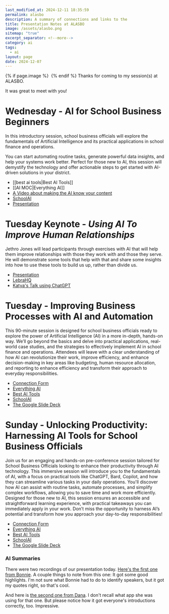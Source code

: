 ```yaml
---
last_modified_at: 2024-12-11 18:35:59
permalink: alasbo
description: A summary of connections and links to the
title: Presentation Notes at ALASBO
image: /assets/alasbo.png
sitemap: "true"
excerpt_separator: <!--more-->
category: ai
tags:
  - ai
layout: page
date: 2024-12-07
---
```



{% if page.image %} <img src="{{ page.image }}" alt=""> {% endif %}
Thanks for coming to my session(s) at ALASBO. 

It was great to meet with you!
# Wednesday - **AI for School Business Beginners**
In this introductory session, school business officials will explore the fundamentals of Artificial Intelligence and its practical applications in school finance and operations.

You can start automating routine tasks, generate powerful data insights, and help your systems work better. Perfect for those new to AI, this session will demystify the technology and offer actionable steps to get started with AI-driven solutions in your district.

- [[best ai tools|Best AI Tools]]
- [[AI MOC|Everything AI]]
- [A Video about making the AI know your content](https://youtu.be/Mo8xYoel2mw)
- [SchoolAI](https://app.schoolai.com/sign-up-invite?invitedBy=user_2TfkAQGPA5YbCR7KXBhRQ4S1Uyx)
- [Presentation](https://www.dropbox.com/s/fwo6ls4whzhdti7/2024-12-11-ALASBO%20AI%20for%20Beginners.pdf?dl=0) 

# Tuesday Keynote - _Using AI To Improve Human Relationships_
Jethro Jones will lead participants through exercises with AI that will help them improve relationships with those they work with and those they serve. He will demonstrate some tools that help with that and share some insights into how to use these tools to build us up, rather than divide us.
- [Presentation](https://www.dropbox.com/scl/fi/u65nyag66sjmlhke291xl/ALASBO-AI-Keynote.pdf?rlkey=5nk1wpdokk5yyv7gj067xqqqw&dl=0)
- [LebraHQ](https://lebrahq.com)
- [Katya's Talk using ChatGPT](https://chatgpt.com/share/60a9e11a-768c-4be5-9a01-7da5118d072f)

# Tuesday - **Improving Business Processes with AI and Automation**
This 90-minute session is designed for school business officials ready to explore the power of Artificial Intelligence (AI) in a more in-depth, hands-on way. We’ll go beyond the basics and delve into practical applications, real-world case studies, and the strategies to effectively implement AI in school finance and operations. Attendees will leave with a clear understanding of how AI can revolutionize their work, improve efficiency, and enhance decision-making in key areas like budgeting, human resource allocation, and reporting to enhance efficiency and transform their approach to everyday responsibilities.
- [Connection Form](https://forms.gle/SCMqLuKk8CrkPJHy6)
- [Everything AI](https://jethro.site/ai)
- [Best AI Tools](https://jethro.site/best-ai-tools)
- [SchoolAI](https://app.schoolai.com/sign-up-invite?invitedBy=user_2TfkAQGPA5YbCR7KXBhRQ4S1Uyx)
- [The Google Slide Deck](https://docs.google.com/presentation/d/1Z5F4k7PUjbqzjA08KdKv4_KxMQV-MIgCXfCM-fWmYgc/edit?usp=sharing)

# Sunday - Unlocking Productivity: Harnessing AI Tools for School Business Officials
Join us for an engaging and hands-on pre-conference session tailored for School Business Officials looking to enhance their productivity through AI technology. This immersive session will introduce you to the fundamentals of AI, with a focus on practical tools like ChatGPT, Bard, Copilot, and how they can streamline various tasks in your daily operations. You'll discover how AI can assist with routine tasks, automate processes, and simplify complex workflows, allowing you to save time and work more efficiently. Designed for those new to AI, this session ensures an accessible and straightforward learning experience, with practical takeaways you can immediately apply in your work. Don’t miss the opportunity to harness AI’s potential and transform how you approach your day-to-day responsibilities!

- [Connection Form](https://forms.gle/SCMqLuKk8CrkPJHy6)
- [Everything AI](https://jethro.site/ai)
- [Best AI Tools](https://jethro.site/best-ai-tools)
- [SchoolAI](https://app.schoolai.com/sign-up-invite?invitedBy=user_2TfkAQGPA5YbCR7KXBhRQ4S1Uyx)
- [The Google Slide Deck](https://docs.google.com/presentation/d/1Z5F4k7PUjbqzjA08KdKv4_KxMQV-MIgCXfCM-fWmYgc/edit?usp=sharing)

### AI Summaries
There were two recordings of our presentation today. [Here's the first one from Bonnie](https://www.dropbox.com/scl/fi/aoakgncda958ddkcj2dx4/12-08_Lecture_AI_in_Education_-_Integration_and_Problem_Solving.pdf?rlkey=cmwbbfi006e0q9uumhjxtnu7i&dl=0). A couple things to note from this one: It got some good highlights. I'm not sure what Bonnie had to do to identify speakers, but it got my quotes right, so that's cool. 

And here is [the second one from Dana](https://www.dropbox.com/scl/fi/gt4pl6qt2z8z1r1oirs25/12-08-AI-Lecture-Notes-from-Dana.pdf?rlkey=qbn2r68315xv55e7hhbemjvr9&st=w0yly0uc&dl=0). I don't recall what app she was using for that one. But please notice how it got everyone's introductions correctly, too. Impressive. 
